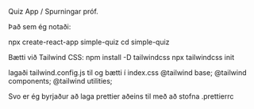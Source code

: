 Quiz App / Spurningar próf.

Það sem ég notaði:

npx create-react-app simple-quiz
cd simple-quiz

Bætti við Tailwind CSS:
npm install -D tailwindcss
npx tailwindcss init

lagaði tailwind.config.js til og bætti í index.css
@tailwind base;
@tailwind components;
@tailwind utilities;

Svo er ég byrjaður að laga prettier aðeins til með að stofna
.prettierrc



